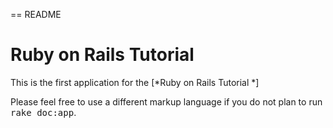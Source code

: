 == README

# Ruby on Rails Tutorial

This is the first application for the 
[*Ruby on Rails Tutorial *]


Please feel free to use a different markup language if you do not plan to run
<tt>rake doc:app</tt>.

